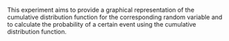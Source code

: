 This experiment aims to provide a graphical representation of the cumulative distribution function for the corresponding random variable and to calculate the probability of a certain event using the cumulative distribution function.
